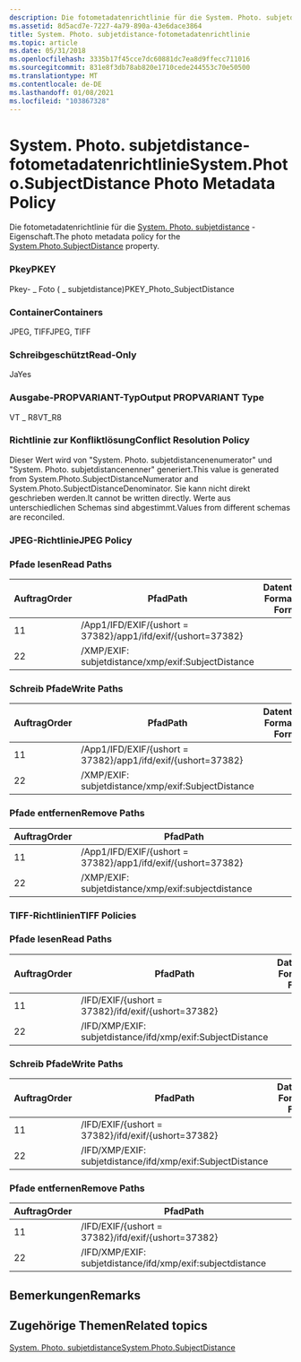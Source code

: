 ```yaml
---
description: Die fotometadatenrichtlinie für die System. Photo. subjetdistance-Eigenschaft.
ms.assetid: 8d5acd7e-7227-4a79-890a-43e6dace3864
title: System. Photo. subjetdistance-fotometadatenrichtlinie
ms.topic: article
ms.date: 05/31/2018
ms.openlocfilehash: 3335b17f45cce7dc60881dc7ea8d9ffecc711016
ms.sourcegitcommit: 831e8f3db78ab820e1710cede244553c70e50500
ms.translationtype: MT
ms.contentlocale: de-DE
ms.lasthandoff: 01/08/2021
ms.locfileid: "103867328"
---
```

# <a name="systemphotosubjectdistance-photo-metadata-policy"></a><span data-ttu-id="02f6d-103">System. Photo. subjetdistance-fotometadatenrichtlinie</span><span class="sxs-lookup"><span data-stu-id="02f6d-103">System.Photo.SubjectDistance Photo Metadata Policy</span></span>

<span data-ttu-id="02f6d-104">Die fotometadatenrichtlinie für die [System. Photo. subjetdistance](../properties/props-system-photo-subjectdistance.md) -Eigenschaft.</span><span class="sxs-lookup"><span data-stu-id="02f6d-104">The photo metadata policy for the [System.Photo.SubjectDistance](../properties/props-system-photo-subjectdistance.md) property.</span></span>

### <a name="pkey"></a><span data-ttu-id="02f6d-105">Pkey</span><span class="sxs-lookup"><span data-stu-id="02f6d-105">PKEY</span></span>

<span data-ttu-id="02f6d-106">Pkey- \_ Foto ( \_ subjetdistance)</span><span class="sxs-lookup"><span data-stu-id="02f6d-106">PKEY\_Photo\_SubjectDistance</span></span>

### <a name="containers"></a><span data-ttu-id="02f6d-107">Container</span><span class="sxs-lookup"><span data-stu-id="02f6d-107">Containers</span></span>

<span data-ttu-id="02f6d-108">JPEG, TIFF</span><span class="sxs-lookup"><span data-stu-id="02f6d-108">JPEG, TIFF</span></span>

### <a name="read-only"></a><span data-ttu-id="02f6d-109">Schreibgeschützt</span><span class="sxs-lookup"><span data-stu-id="02f6d-109">Read-Only</span></span>

<span data-ttu-id="02f6d-110">Ja</span><span class="sxs-lookup"><span data-stu-id="02f6d-110">Yes</span></span>

### <a name="output-propvariant-type"></a><span data-ttu-id="02f6d-111">Ausgabe-PROPVARIANT-Typ</span><span class="sxs-lookup"><span data-stu-id="02f6d-111">Output PROPVARIANT Type</span></span>

<span data-ttu-id="02f6d-112">VT \_ R8</span><span class="sxs-lookup"><span data-stu-id="02f6d-112">VT\_R8</span></span>

### <a name="conflict-resolution-policy"></a><span data-ttu-id="02f6d-113">Richtlinie zur Konfliktlösung</span><span class="sxs-lookup"><span data-stu-id="02f6d-113">Conflict Resolution Policy</span></span>

<span data-ttu-id="02f6d-114">Dieser Wert wird von "System. Photo. subjetdistancenenumerator" und "System. Photo. subjetdistancenenner" generiert.</span><span class="sxs-lookup"><span data-stu-id="02f6d-114">This value is generated from System.Photo.SubjectDistanceNumerator and System.Photo.SubjectDistanceDenominator.</span></span> <span data-ttu-id="02f6d-115">Sie kann nicht direkt geschrieben werden.</span><span class="sxs-lookup"><span data-stu-id="02f6d-115">It cannot be written directly.</span></span> <span data-ttu-id="02f6d-116">Werte aus unterschiedlichen Schemas sind abgestimmt.</span><span class="sxs-lookup"><span data-stu-id="02f6d-116">Values from different schemas are reconciled.</span></span>

### <a name="jpeg-policy"></a><span data-ttu-id="02f6d-117">JPEG-Richtlinie</span><span class="sxs-lookup"><span data-stu-id="02f6d-117">JPEG Policy</span></span>

### <a name="read-paths"></a><span data-ttu-id="02f6d-118">Pfade lesen</span><span class="sxs-lookup"><span data-stu-id="02f6d-118">Read Paths</span></span>



| <span data-ttu-id="02f6d-119">Auftrag</span><span class="sxs-lookup"><span data-stu-id="02f6d-119">Order</span></span> | <span data-ttu-id="02f6d-120">Pfad</span><span class="sxs-lookup"><span data-stu-id="02f6d-120">Path</span></span>                          | <span data-ttu-id="02f6d-121">Datenträger Format</span><span class="sxs-lookup"><span data-stu-id="02f6d-121">Disk Format</span></span> |
|-------|-------------------------------|-------------|
| <span data-ttu-id="02f6d-122">1</span><span class="sxs-lookup"><span data-stu-id="02f6d-122">1</span></span>     | <span data-ttu-id="02f6d-123">/App1/IFD/EXIF/{ushort = 37382}</span><span class="sxs-lookup"><span data-stu-id="02f6d-123">/app1/ifd/exif/{ushort=37382}</span></span> |             |
| <span data-ttu-id="02f6d-124">2</span><span class="sxs-lookup"><span data-stu-id="02f6d-124">2</span></span>     | <span data-ttu-id="02f6d-125">/XMP/EXIF: subjetdistance</span><span class="sxs-lookup"><span data-stu-id="02f6d-125">/xmp/exif:SubjectDistance</span></span>     |             |



 

### <a name="write-paths"></a><span data-ttu-id="02f6d-126">Schreib Pfade</span><span class="sxs-lookup"><span data-stu-id="02f6d-126">Write Paths</span></span>



| <span data-ttu-id="02f6d-127">Auftrag</span><span class="sxs-lookup"><span data-stu-id="02f6d-127">Order</span></span> | <span data-ttu-id="02f6d-128">Pfad</span><span class="sxs-lookup"><span data-stu-id="02f6d-128">Path</span></span>                          | <span data-ttu-id="02f6d-129">Datenträger Format</span><span class="sxs-lookup"><span data-stu-id="02f6d-129">Disk Format</span></span> |
|-------|-------------------------------|-------------|
| <span data-ttu-id="02f6d-130">1</span><span class="sxs-lookup"><span data-stu-id="02f6d-130">1</span></span>     | <span data-ttu-id="02f6d-131">/App1/IFD/EXIF/{ushort = 37382}</span><span class="sxs-lookup"><span data-stu-id="02f6d-131">/app1/ifd/exif/{ushort=37382}</span></span> |             |
| <span data-ttu-id="02f6d-132">2</span><span class="sxs-lookup"><span data-stu-id="02f6d-132">2</span></span>     | <span data-ttu-id="02f6d-133">/XMP/EXIF: subjetdistance</span><span class="sxs-lookup"><span data-stu-id="02f6d-133">/xmp/exif:SubjectDistance</span></span>     |             |



 

### <a name="remove-paths"></a><span data-ttu-id="02f6d-134">Pfade entfernen</span><span class="sxs-lookup"><span data-stu-id="02f6d-134">Remove Paths</span></span>



| <span data-ttu-id="02f6d-135">Auftrag</span><span class="sxs-lookup"><span data-stu-id="02f6d-135">Order</span></span> | <span data-ttu-id="02f6d-136">Pfad</span><span class="sxs-lookup"><span data-stu-id="02f6d-136">Path</span></span>                          |
|-------|-------------------------------|
| <span data-ttu-id="02f6d-137">1</span><span class="sxs-lookup"><span data-stu-id="02f6d-137">1</span></span>     | <span data-ttu-id="02f6d-138">/App1/IFD/EXIF/{ushort = 37382}</span><span class="sxs-lookup"><span data-stu-id="02f6d-138">/app1/ifd/exif/{ushort=37382}</span></span> |
| <span data-ttu-id="02f6d-139">2</span><span class="sxs-lookup"><span data-stu-id="02f6d-139">2</span></span>     | <span data-ttu-id="02f6d-140">/XMP/EXIF: subjetdistance</span><span class="sxs-lookup"><span data-stu-id="02f6d-140">/xmp/exif:subjectdistance</span></span>     |



 

### <a name="tiff-policies"></a><span data-ttu-id="02f6d-141">TIFF-Richtlinien</span><span class="sxs-lookup"><span data-stu-id="02f6d-141">TIFF Policies</span></span>

### <a name="read-paths"></a><span data-ttu-id="02f6d-142">Pfade lesen</span><span class="sxs-lookup"><span data-stu-id="02f6d-142">Read Paths</span></span>



| <span data-ttu-id="02f6d-143">Auftrag</span><span class="sxs-lookup"><span data-stu-id="02f6d-143">Order</span></span> | <span data-ttu-id="02f6d-144">Pfad</span><span class="sxs-lookup"><span data-stu-id="02f6d-144">Path</span></span>                          | <span data-ttu-id="02f6d-145">Datenträger Format</span><span class="sxs-lookup"><span data-stu-id="02f6d-145">Disk Format</span></span> |
|-------|-------------------------------|-------------|
| <span data-ttu-id="02f6d-146">1</span><span class="sxs-lookup"><span data-stu-id="02f6d-146">1</span></span>     | <span data-ttu-id="02f6d-147">/IFD/EXIF/{ushort = 37382}</span><span class="sxs-lookup"><span data-stu-id="02f6d-147">/ifd/exif/{ushort=37382}</span></span>      |             |
| <span data-ttu-id="02f6d-148">2</span><span class="sxs-lookup"><span data-stu-id="02f6d-148">2</span></span>     | <span data-ttu-id="02f6d-149">/IFD/XMP/EXIF: subjetdistance</span><span class="sxs-lookup"><span data-stu-id="02f6d-149">/ifd/xmp/exif:SubjectDistance</span></span> |             |



 

### <a name="write-paths"></a><span data-ttu-id="02f6d-150">Schreib Pfade</span><span class="sxs-lookup"><span data-stu-id="02f6d-150">Write Paths</span></span>



| <span data-ttu-id="02f6d-151">Auftrag</span><span class="sxs-lookup"><span data-stu-id="02f6d-151">Order</span></span> | <span data-ttu-id="02f6d-152">Pfad</span><span class="sxs-lookup"><span data-stu-id="02f6d-152">Path</span></span>                          | <span data-ttu-id="02f6d-153">Datenträger Format</span><span class="sxs-lookup"><span data-stu-id="02f6d-153">Disk Format</span></span> |
|-------|-------------------------------|-------------|
| <span data-ttu-id="02f6d-154">1</span><span class="sxs-lookup"><span data-stu-id="02f6d-154">1</span></span>     | <span data-ttu-id="02f6d-155">/IFD/EXIF/{ushort = 37382}</span><span class="sxs-lookup"><span data-stu-id="02f6d-155">/ifd/exif/{ushort=37382}</span></span>      |             |
| <span data-ttu-id="02f6d-156">2</span><span class="sxs-lookup"><span data-stu-id="02f6d-156">2</span></span>     | <span data-ttu-id="02f6d-157">/IFD/XMP/EXIF: subjetdistance</span><span class="sxs-lookup"><span data-stu-id="02f6d-157">/ifd/xmp/exif:SubjectDistance</span></span> |             |



 

### <a name="remove-paths"></a><span data-ttu-id="02f6d-158">Pfade entfernen</span><span class="sxs-lookup"><span data-stu-id="02f6d-158">Remove Paths</span></span>



| <span data-ttu-id="02f6d-159">Auftrag</span><span class="sxs-lookup"><span data-stu-id="02f6d-159">Order</span></span> | <span data-ttu-id="02f6d-160">Pfad</span><span class="sxs-lookup"><span data-stu-id="02f6d-160">Path</span></span>                          |
|-------|-------------------------------|
| <span data-ttu-id="02f6d-161">1</span><span class="sxs-lookup"><span data-stu-id="02f6d-161">1</span></span>     | <span data-ttu-id="02f6d-162">/IFD/EXIF/{ushort = 37382}</span><span class="sxs-lookup"><span data-stu-id="02f6d-162">/ifd/exif/{ushort=37382}</span></span>      |
| <span data-ttu-id="02f6d-163">2</span><span class="sxs-lookup"><span data-stu-id="02f6d-163">2</span></span>     | <span data-ttu-id="02f6d-164">/IFD/XMP/EXIF: subjetdistance</span><span class="sxs-lookup"><span data-stu-id="02f6d-164">/ifd/xmp/exif:subjectdistance</span></span> |



 

## <a name="remarks"></a><span data-ttu-id="02f6d-165">Bemerkungen</span><span class="sxs-lookup"><span data-stu-id="02f6d-165">Remarks</span></span>

## <a name="related-topics"></a><span data-ttu-id="02f6d-166">Zugehörige Themen</span><span class="sxs-lookup"><span data-stu-id="02f6d-166">Related topics</span></span>

<dl> <dt>

[<span data-ttu-id="02f6d-167">System. Photo. subjetdistance</span><span class="sxs-lookup"><span data-stu-id="02f6d-167">System.Photo.SubjectDistance</span></span>](../properties/props-system-photo-subjectdistance.md)
</dt> </dl>

 

 
